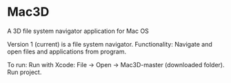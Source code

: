 # Mac3D
A 3D file system navigator application for Mac OS

Version 1 (current) is a file system navigator. Functionality: Navigate and open files and applications from program. 

To run: Run with Xcode: File -> Open -> Mac3D-master (downloaded folder). Run project.  
